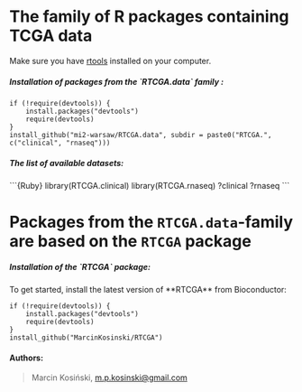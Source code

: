 # The family of R packages containing TCGA data

Make sure you have [rtools](http://cran.r-project.org/bin/windows/Rtools/) installed on your computer.

<h5> Installation of packages from the `RTCGA.data` family : </h5>


```{Ruby}
if (!require(devtools)) {
    install.packages("devtools")
    require(devtools)
}
install_github("mi2-warsaw/RTCGA.data", subdir = paste0("RTCGA.", c("clinical", "rnaseq")))
```

<h5> The list of available datasets: </h5>
```{Ruby}
library(RTCGA.clinical)
library(RTCGA.rnaseq)
?clinical
?rnaseq
```

# Packages from the `RTCGA.data`-family are based on the `RTCGA` package


<h5> Installation of the `RTCGA` package: </h5>
To get started, install the latest version of **RTCGA** from Bioconductor:

```{Ruby}
if (!require(devtools)) {
    install.packages("devtools")
    require(devtools)
}
install_github("MarcinKosinski/RTCGA")
```

<h4> Authors: </h4>

>
> Marcin Kosiński, m.p.kosinski@gmail.com
>